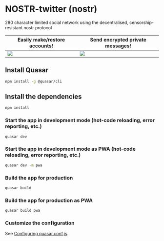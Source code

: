 # NOSTR-twitter (nostr)

280 character limited social network using the decentralised, censorship-resistant nostr protocol

| Easily make/restore accounts!  | Send encrypted private messages! |
| ------------- | ------------- |
| ![](https://i.imgur.com/E0wpuzJ.gif)  | ![](https://i.imgur.com/2nEwjCg.gif)  |



## Install Quasar
```bash
npm install -g @quasar/cli
```

## Install the dependencies
```bash
npm install
```

### Start the app in development mode (hot-code reloading, error reporting, etc.)
```bash
quasar dev
```

### Start the app in development mode as PWA  (hot-code reloading, error reporting, etc.)
```bash
quasar dev -m pwa
```

### Build the app for production
```bash
quasar build
```

### Build the app for production as PWA
```bash
quasar build pwa
```

### Customize the configuration
See [Configuring quasar.conf.js](https://quasar.dev/quasar-cli/quasar-conf-js).
